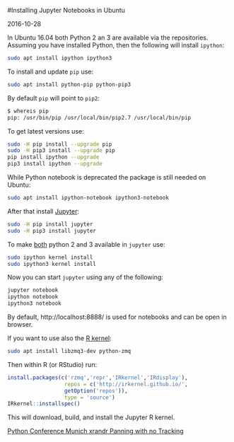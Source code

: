 #Installing Jupyter Notebooks in Ubuntu

<!--- tags: linux python -->

2016-10-28

In Ubuntu 16.04 both Python 2 an 3 are available via the repositories. Assuming you have installed Python, then the following will install `ipython`:

```bash
sudo apt install ipython ipython3
```

To install and update `pip` use:

```bash
sudo apt install python-pip python-pip3
``` 

By default `pip` will point to `pip2`:

```bash
$ whereis pip
pip: /usr/bin/pip /usr/local/bin/pip2.7 /usr/local/bin/pip
```

To get latest versions use:

```bash
sudo -H pip install --upgrade pip
sudo -H pip3 install --upgrade pip
pip install ipython --upgrade
pip3 install ipython --upgrade
```

While Python notebook is deprecated the package is still needed on Ubuntu:

```bash
sudo apt install ipython-notebook ipython3-notebook
```

After that install [Jupyter](http://jupyter.org/):

```bash
sudo -H pip install jupyter
sudo -H pip3 install jupyter
```

To make [both](http://stackoverflow.com/questions/30492623/using-both-python-2-x-and-python-3-x-in-ipython-notebook) python 2 and 3 available in `jupyter` use:

```bash
sudo ipython kernel install
sudo ipython3 kernel install
```

Now you can start `jupyter` using any of the following:

```bash
jupyter notebook
ipython notebook
ipython3 notebook
```

By default, http://localhost:8888/ is used for notebooks and can be open in browser.

If you want to use also the [R kernel](https://www.r-bloggers.com/r-kernel-in-jupyter-notebook-3/):

```bash
sudo apt install libzmq3-dev python-zmq
```

Then within R (or RStudio) run:

```r
install.packages(c('rzmq','repr','IRkernel','IRdisplay'),
                  repos = c('http://irkernel.github.io/',     
                  getOption('repos')),
                  type = 'source')
IRkernel::installspec()
```

This will download, build, and install the Jupyter R kernel.

<ins class='nfooter'><a rel='prev' id='fprev' href='#blog/2016/2016-10-29-Python-Conference-Munich.md'>Python Conference Munich</a> <a rel='next' id='fnext' href='#blog/2016/2016-10-02-xrandr-Panning-with-no-Tracking.md'>xrandr Panning with no Tracking</a></ins>
